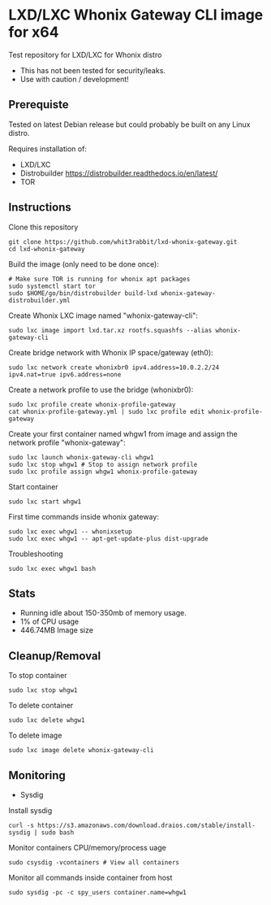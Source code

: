 # LXD/LXC Whonix Gateway CLI image for x64

Test repository for LXD/LXC for Whonix distro

* This has not been tested for security/leaks.
* Use with caution / development!

## Prerequiste

Tested on latest Debian release but could probably be built on any Linux distro.

Requires installation of:

* LXD/LXC
* Distrobuilder https://distrobuilder.readthedocs.io/en/latest/
* TOR

## Instructions 

Clone this repository

```
git clone https://github.com/whit3rabbit/lxd-whonix-gateway.git
cd lxd-whonix-gateway
```

Build the image (only need to be done once):

```
# Make sure TOR is running for whonix apt packages
sudo systemctl start tor
sudo $HOME/go/bin/distrobuilder build-lxd whonix-gateway-distrobuilder.yml
```

Create Whonix LXC image named "whonix-gateway-cli":
```
sudo lxc image import lxd.tar.xz rootfs.squashfs --alias whonix-gateway-cli
```

Create bridge network with Whonix IP space/gateway (eth0):
```
sudo lxc network create whonixbr0 ipv4.address=10.0.2.2/24 ipv4.nat=true ipv6.address=none
```

Create a network profile to use the bridge (whonixbr0):
```
sudo lxc profile create whonix-profile-gateway
cat whonix-profile-gateway.yml | sudo lxc profile edit whonix-profile-gateway
```

Create your first container named whgw1 from image and assign the network profile "whonix-gateway":
```
sudo lxc launch whonix-gateway-cli whgw1
sudo lxc stop whgw1 # Stop to assign network profile
sudo lxc profile assign whgw1 whonix-profile-gateway
```
Start container
```
sudo lxc start whgw1
```
First time commands inside whonix gateway:
```
sudo lxc exec whgw1 -- whonixsetup
sudo lxc exec whgw1 -- apt-get-update-plus dist-upgrade
```
Troubleshooting
```
sudo lxc exec whgw1 bash
```

## Stats

* Running idle about 150-350mb of memory usage.
* 1% of CPU usage
* 446.74MB Image size


## Cleanup/Removal

To stop container
```
sudo lxc stop whgw1
```
To delete container
```
sudo lxc delete whgw1
```
To delete image
```
sudo lxc image delete whonix-gateway-cli
```

## Monitoring

* Sysdig

Install sysdig 
```
curl -s https://s3.amazonaws.com/download.draios.com/stable/install-sysdig | sudo bash
```
Monitor containers CPU/memory/process uage
```
sudo csysdig -vcontainers # View all containers
```
Monitor all commands inside container from host
```
sudo sysdig -pc -c spy_users container.name=whgw1
```
